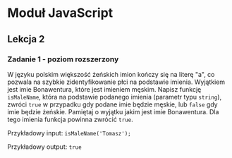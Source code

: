 # Moduł JavaScript
## Lekcja 2
### Zadanie 1 - poziom rozszerzony 
W języku polskim większość żeńskich imion kończy się na literę "a", co pozwala na szybkie zidentyfikowanie płci na podstawie imienia. Wyjątkiem jest imie Bonawentura, które jest imieniem męskim.
Napisz funkcję `isMaleName`, która na podstawie podanego imienia (parametr typu `string`), zwróci `true` w przypadku gdy podane imie będzie męskie, lub `false` gdy imie będzie żeńskie. Pamiętaj o wyjątku jakim jest imie Bonawentura. Dla tego imienia funkcja powinna zwrócić `true`.

Przykładowy input:
`isMaleName('Tomasz');`

Przykładowy output:
`true`
